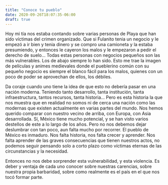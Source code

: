 ```yaml
---
title: "Conoce tu pueblo"
date: 2020-09-26T18:07:35-06:00
draft: true
---
```


Hoy mi tía nos estaba contando sobre varias personas de Playa que han sido víctimas del crimen organizado. Que si Fulanito tenia un negocio y le empezó a ir bien y tenia dinero y se compro una camioneta y la estaba presumiendo, y entonces le cayeron los malos y le empezaron a pedir el derecho de suelo... Todas estas personas con negocios pequeños son las más vulnerables. Los de abajo siempre lo han sido. Esto me trae la imagen de películas y animes medievales donde el pueblerino común con su pequeño negocio es siempre el blanco fácil para los malos, quienes con un poco de poder se aprovechan de ellos, los débiles.

Da coraje cuando uno tiene la idea de que esto no debería pasar en una nación moderna. Teniendo tanto desarrollo, tanta institución, tanta infraestructura, tantos recursos, tanta historia… Pero es esta historia la que nos muestra que en realidad no somos ni de cerca una nación como las modernas que existen actualmente en varias partes del mundo. Nos hemos querido comparar con nuestro vecino de arriba, con Europa, con Asia desarrollada. Sí, México tiene mucho potencial, y se han visto varios destellos de este a lo largo de los años. Pero no nos debemos dejar deslumbrar con tan poco, aun falta mucho por recorrer. El pueblo de México es inmaduro. Nos falta historia, nos falta crecer y aprender. Nos falta aprender de las graves consecuencias que tienen nuestros actos, no podemos seguir pensando solo a corto plazo como víctimas eternas de las circunstancias y la necesidad.

Entonces no nos debe sorprender esta vulnerabilidad, y esta violencia. Es deber y ventaja de cada uno conocer sobre nuestras carencias, sobre nuestra propia barbaridad, sobre como realmente es el país en el que nos tocó formar parte.
